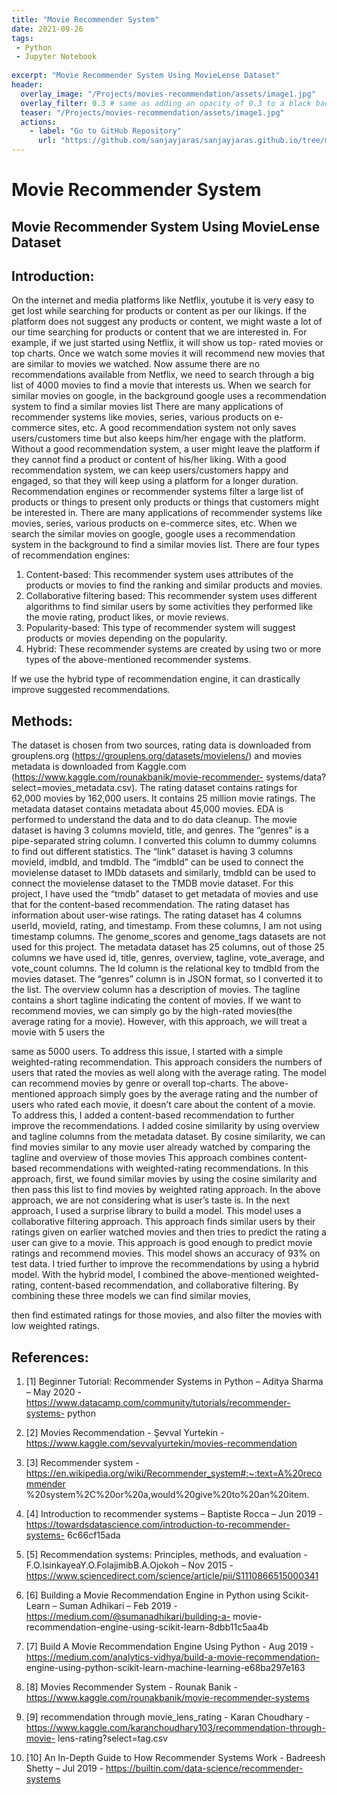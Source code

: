 ```yaml
---
title: "Movie Recommender System"
date: 2021-09-26
tags:
 - Python
 - Jupyter Notebook
 
excerpt: "Movie Recommender System Using MovieLense Dataset"
header:
  overlay_image: "/Projects/movies-recommendation/assets/image1.jpg"
  overlay_filter: 0.3 # same as adding an opacity of 0.3 to a black background
  teaser: "/Projects/movies-recommendation/assets/image1.jpg"
  actions:
    - label: "Go to GitHub Repository"
      url: "https://github.com/sanjayjaras/sanjayjaras.github.io/tree/master/Projects/movies-recommendation"
---
```





# Movie Recommender System
## Movie Recommender System Using MovieLense Dataset

## Introduction:
On the internet and media platforms like Netflix, youtube it is very easy to get lost while searching for products or content as per our likings. If the platform does not suggest any products or content, we might waste a lot of our time searching for products or content that we are interested in. For example, if we just started using Netflix, it will show us top- rated movies or top charts. Once we watch some movies it will recommend new movies that are similar to movies we watched. Now assume there are no recommendations available from Netflix, we need to search through a big list of 4000 movies to find a movie that interests us. When we search for similar movies on google, in the background google uses a recommendation system to find a similar movies list There are many applications of
recommender systems like movies, series, various products on e-commerce sites, etc. A good recommendation system not only saves users/customers time but also keeps him/her engage with the platform. Without a good recommendation system, a user might leave the platform if they cannot find a product or content of his/her liking. With a good recommendation system, we can keep users/customers happy and engaged, so that they will keep using a platform for a longer duration.
Recommendation engines or recommender systems filter a large list of products or things to present only products or things that customers might be interested in. There are many applications of recommender systems like movies, series, various products on e-commerce sites, etc. When we search the similar movies on google, google uses a recommendation system in the background to find a similar movies list. There are four types of recommendation engines:
  1. Content-based: This recommender system uses attributes of the products or movies to find the ranking and similar products and movies.
  2. Collaborative filtering based: This recommender system uses different algorithms to find similar users by some activities they performed like the movie rating, product likes, or movie reviews.
  3. Popularity-based: This type of recommender system will suggest products or movies depending on the popularity.
  4. Hybrid: These recommender systems are created by using two or more types of the above-mentioned recommender systems.

  If we use the hybrid type of recommendation engine, it can drastically improve suggested recommendations.

## Methods:
The dataset is chosen from two sources, rating data is downloaded from grouplens.org (https://grouplens.org/datasets/movielens/) and movies metadata is downloaded from Kaggle.com (https://www.kaggle.com/rounakbanik/movie-recommender- systems/data?select=movies_metadata.csv). The rating dataset contains ratings for 62,000 movies by 162,000 users. It contains 25 million movie ratings. The metadata dataset contains metadata about 45,000 movies.
    EDA is performed to understand the data and to do data cleanup. The movie dataset is having 3 columns movieId, title, and genres. The “genres” is a pipe-separated string column. I converted this column to dummy columns to find out different statistics.
 The “link” dataset is having 3 columns movieId, imdbId, and tmdbId. The “imdbId” can be used to connect the movielense dataset to IMDb datasets and similarly, tmdbId can be used to connect the movielense dataset to the TMDB movie dataset. For this project, I have used the “tmdb” dataset to get metadata of movies and use that for the content-based recommendation. The rating dataset has information about user-wise ratings. The rating dataset has 4 columns userId, movieId, rating, and timestamp. From these columns, I am not using timestamp columns. The genome_scores and genome_tags datasets are not used for this project. The metadata dataset has 25 columns, out of those 25 columns we have used id, title, genres, overview, tagline, vote_average, and vote_count columns. The Id column is the relational key to tmdbId from the movies dataset. The “genres” column is in JSON format, so I converted it to the list. The overview column has a description of movies. The tagline contains a short tagline indicating the content of movies.
If we want to recommend movies, we can simply go by the high-rated movies(the average rating for a movie). However, with this approach, we will treat a movie with 5 users the

same as 5000 users. To address this issue, I started with a simple weighted-rating recommendation. This approach considers the numbers of users that rated the movies as well along with the average rating. The model can recommend movies by genre or overall top-charts.
The above-mentioned approach simply goes by the average rating and the number of users who rated each movie, it doesn’t care about the content of a movie. To address this, I added a content-based recommendation to further improve the recommendations. I added cosine similarity by using overview and tagline columns from the metadata dataset. By cosine similarity, we can find movies similar to any movie user already watched by comparing the tagline and overview of those movies This approach combines content-based recommendations with weighted-rating recommendations. In this approach, first, we found similar movies by using the cosine similarity and then pass this list to find movies by weighted rating approach.
In the above approach, we are not considering what is user’s taste is. In the next approach, I used a surprise library to build a model. This model uses a collaborative filtering approach. This approach finds similar users by their ratings given on earlier watched movies and then tries to predict the rating a user can give to a movie. This approach is good enough to predict movie ratings and recommend movies. This model shows an accuracy of 93% on test data.
I tried further to improve the recommendations by using a hybrid model. With the hybrid model, I combined the above-mentioned weighted-rating, content-based recommendation, and collaborative filtering. By combining these three models we can find similar movies,

then find estimated ratings for those movies, and also filter the movies with low weighted ratings.



## References:
 1. [1] Beginner Tutorial: Recommender Systems in Python – Aditya Sharma – May 2020 - https://www.datacamp.com/community/tutorials/recommender-systems- python
2. [2]   Movies Recommendation - Şevval Yurtekin - https://www.kaggle.com/sevvalyurtekin/movies-recommendation
3. [3] Recommender system - https://en.wikipedia.org/wiki/Recommender_system#:~:text=A%20recommender %20system%2C%20or%20a,would%20give%20to%20an%20item.
4. [4] Introduction to recommender systems – Baptiste Rocca – Jun 2019 - https://towardsdatascience.com/introduction-to-recommender-systems- 6c66cf15ada
5. [5] Recommendation systems: Principles, methods, and evaluation - F.O.IsinkayeaY.O.FolajimibB.A.Ojokoh – Nov 2015 - https://www.sciencedirect.com/science/article/pii/S1110866515000341
6. [6] Building a Movie Recommendation Engine in Python using Scikit-Learn – Suman Adhikari – Feb 2019 - https://medium.com/@sumanadhikari/building-a- movie-recommendation-engine-using-scikit-learn-8dbb11c5aa4b
7. [7] Build A Movie Recommendation Engine Using Python -
Aug 2019 - https://medium.com/analytics-vidhya/build-a-movie-recommendation- engine-using-python-scikit-learn-machine-learning-e68ba297e163
8. [8] Movies Recommender System - Rounak Banik - https://www.kaggle.com/rounakbanik/movie-recommender-systems
9. [9]   recommendation through movie_lens_rating - Karan Choudhary - https://www.kaggle.com/karanchoudhary103/recommendation-through-movie- lens-rating?select=tag.csv
                            
10. [10] An In-Depth Guide to How Recommender Systems Work - Badreesh Shetty – Jul 2019 - https://builtin.com/data-science/recommender-systems
